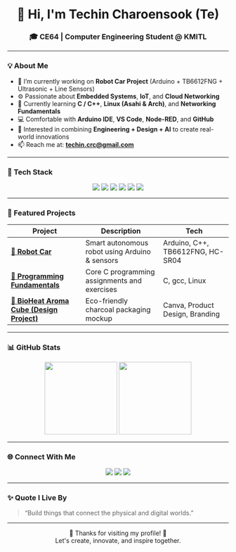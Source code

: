 <!-- Banner Section -->
<h1 align="center">👋 Hi, I'm <b>Techin Charoensook</b> (Te)</h1>
<h3 align="center">🎓 CE64 | Computer Engineering Student @ KMITL</h3>

---

### 💡 About Me  
- 🔭 I’m currently working on **Robot Car Project** (Arduino + TB6612FNG + Ultrasonic + Line Sensors)  
- ⚙️ Passionate about **Embedded Systems**, **IoT**, and **Cloud Networking**  
- 🌱 Currently learning **C / C++**, **Linux (Asahi & Arch)**, and **Networking Fundamentals**  
- 💻 Comfortable with **Arduino IDE**, **VS Code**, **Node-RED**, and **GitHub**  
- 🎨 Interested in combining **Engineering + Design + AI** to create real-world innovations  
- 📫 Reach me at: **techin.crc@gmail.com**  

---

### 🧰 Tech Stack  
<p align="center">
  <img src="https://img.shields.io/badge/C-00599C?logo=c&logoColor=white&style=for-the-badge"/>
  <img src="https://img.shields.io/badge/C++-004482?logo=cplusplus&logoColor=white&style=for-the-badge"/>
  <img src="https://img.shields.io/badge/Arduino-00979D?logo=arduino&logoColor=white&style=for-the-badge"/>
  <img src="https://img.shields.io/badge/Linux-FCC624?logo=linux&logoColor=black&style=for-the-badge"/>
  <img src="https://img.shields.io/badge/Node--RED-8F0000?logo=nodered&logoColor=white&style=for-the-badge"/>
  <img src="https://img.shields.io/badge/GitHub-181717?logo=github&logoColor=white&style=for-the-badge"/>
</p>

---

### 🚀 Featured Projects  

| Project | Description | Tech |
|----------|--------------|------|
| [**🤖 Robot Car**](https://github.com/Telnwza/RobotCar) | Smart autonomous robot using Arduino & sensors | Arduino, C++, TB6612FNG, HC-SR04 |
| [**🧠 Programming Fundamentals**](https://github.com/Telnwza/Te-Programming-Fundamental-Assignment-2568) | Core C programming assignments and exercises | C, gcc, Linux |
| [**🌿 BioHeat Aroma Cube (Design Project)**](#) | Eco-friendly charcoal packaging mockup | Canva, Product Design, Branding |

---

### 📊 GitHub Stats  

<p align="center">
  <img src="https://github-readme-stats.vercel.app/api?username=Telnwza&show_icons=true&theme=tokyonight&hide_border=true" height="165"/>
  <img src="https://github-readme-stats.vercel.app/api/top-langs/?username=Telnwza&layout=compact&theme=tokyonight&hide_border=true" height="165"/>
</p>

---

### 🌐 Connect With Me  

<p align="center">
  <a href="mailto:techin.crc@gmail.com"><img src="https://img.shields.io/badge/Gmail-D14836?logo=gmail&logoColor=white&style=for-the-badge"/></a>
  <a href="https://github.com/Telnwza"><img src="https://img.shields.io/badge/GitHub-100000?logo=github&logoColor=white&style=for-the-badge"/></a>
  <a href="https://www.instagram.com/te.__lnwza"><img src="https://img.shields.io/badge/Instagram-E4405F?logo=instagram&logoColor=white&style=for-the-badge"/></a>
</p>

---

### ✨ Quote I Live By
> “Build things that connect the physical and digital worlds.”

---

<!-- Footer -->
<p align="center">
  🌟 Thanks for visiting my profile! 🌟 <br>
  Let's create, innovate, and inspire together.
</p>
